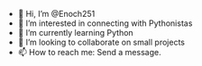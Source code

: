 - 👋 Hi, I’m @Enoch251
- 👀 I’m interested in connecting with Pythonistas
- 🌱 I’m currently learning Python
- 💞️ I’m looking to collaborate on small projects
- 📫 How to reach me: Send a message.

<!---
Enoch251/Enoch251 is a ✨ special ✨ repository because its `README.md` (this file) appears on your GitHub profile.
You can click the Preview link to take a look at your changes.
--->
